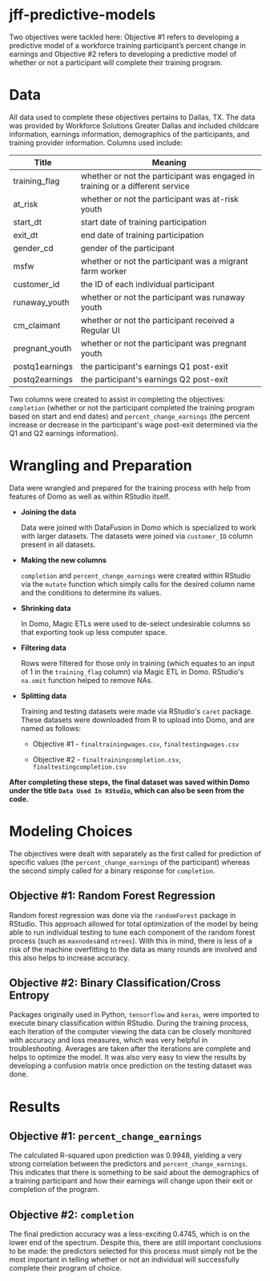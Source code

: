 # jff-predictive-models
Two objectives were tackled here: Objective #1 refers to developing a predictive model of a workforce training participant’s percent change in earnings and Objective #2 refers to developing a predictive model of whether or not a participant will complete their training program.  

# Data
All data used to complete these objectives pertains to Dallas, TX. The data was provided by Workforce Solutions Greater Dallas and included childcare information, earnings information, demographics of the participants, and training provider information.  Columns used include: 

Title         | Meaning
--------------|-------------------------------------------------------------------------------
training_flag | whether or not the participant was engaged in training or a different service
at_risk       | whether or not the participant was at-risk youth
start_dt      | start date of training participation
exit_dt       | end date of training participation
gender_cd     | gender of the participant
msfw          | whether or not the participant was a migrant farm worker
customer_id   | the ID of each individual participant
runaway_youth | whether or not the participant was runaway youth
cm_claimant   | whether or not the participant received a Regular UI
pregnant_youth| whether or not the participant was pregnant youth
postq1earnings| the participant's earnings Q1 post-exit
postq2earnings| the participant's earnings Q2 post-exit
 
Two columns were created to assist in completing the objectives: `completion` (whether or not the participant completed the training program based on start and end dates) and `percent_change_earnings` (the percent increase or decrease in the participant's wage post-exit determined via the Q1 and Q2 earnings information).

# Wrangling and Preparation
Data were wrangled and prepared for the training process with help from features of Domo as well as within RStudio itself.

* **Joining the data**

  Data were joined with DataFusion in Domo which is specialized to work with larger datasets. The datasets were joined via `customer_ID` column present in all datasets.

* **Making the new columns**

  `completion` and `percent_change_earnings` were created within RStudio via the `mutate` function which simply calls for the desired column name and the conditions to determine its values.

* **Shrinking data**

  In Domo, Magic ETLs were used to de-select undesirable columns so that exporting took up less computer space.

* **Filtering data**

  Rows were filtered for those only in training (which equates to an input of 1 in the `training_flag` column) via Magic ETL in Domo. RStudio's `na.omit` function helped to remove NAs.

* **Splitting data**

  Training and testing datasets were made via RStudio's `caret` package. These datasets were downloaded from R to upload into Domo, and are named as follows:
  * Objective #1 - `finaltrainingwages.csv`, `finaltestingwages.csv`
  
  * Objective #2 - `finaltrainingcompletion.csv`, `finaltestingcompletion.csv`
  
**After completing these steps, the final dataset was saved within Domo under the title `Data Used In RStudio`, which can also be seen from the code.**
  
# Modeling Choices

The objectives were dealt with separately as the first called for prediction of specific values (the `percent_change_earnings` of the participant) whereas the second simply called for a binary response for `completion`.

## Objective #1: Random Forest Regression ##

Random forest regression was done via the `randomForest` package in RStudio. This approach allowed for total optimization of the model by being able to run individual testing to tune each component of the random forest process (such as `maxnodes`and `ntrees`). With this in mind, there is less of a risk of the machine overfitting to the data as many rounds are involved and this also helps to increase accuracy. 

## Objective #2: Binary Classification/Cross Entropy ##

Packages originally used in Python, `tensorflow` and `keras`, were imported to execute binary classification within RStudio. During the training process, each iteration of the computer viewing the data can be closely monitored with accuracy and loss measures, which was very helpful in troubleshooting. Averages are taken after the iterations are complete and helps to optimize the model. It was also very easy to view the results by developing a confusion matrix once prediction on the testing dataset was done.

# Results

## Objective #1: `percent_change_earnings` ##

The calculated R-squared upon prediction was 0.9948, yielding a very strong correlation between the predictors and `percent_change_earnings`. This indicates that there is something to be said about the demographics of a training participant and how their earnings will change upon their exit or completion of the program.

## Objective #2: `completion` ##

The final prediction accuracy was a less-exciting 0.4745, which is on the lower end of the spectrum. Despite this, there are still important conclusions to be made: the predictors selected for this process must simply not be the most important in telling whether or not an individual will successfully complete their program of choice.
